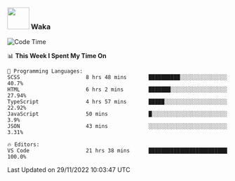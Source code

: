 ### <img src="https://media.giphy.com/media/VgCDAzcKvsR6OM0uWg/giphy.gif" width="50"> Waka

  <!--START_SECTION:waka-->
![Code Time](http://img.shields.io/badge/Code%20Time-1%2C123%20hrs%2047%20mins-blue)

📊 **This Week I Spent My Time On** 

```text
💬 Programming Languages: 
SCSS                     8 hrs 48 mins       ██████████░░░░░░░░░░░░░░░   40.7% 
HTML                     6 hrs 2 mins        ███████░░░░░░░░░░░░░░░░░░   27.94% 
TypeScript               4 hrs 57 mins       █████░░░░░░░░░░░░░░░░░░░░   22.92% 
JavaScript               50 mins             █░░░░░░░░░░░░░░░░░░░░░░░░   3.9% 
JSON                     43 mins             ░░░░░░░░░░░░░░░░░░░░░░░░░   3.31%

🔥 Editors: 
VS Code                  21 hrs 38 mins      █████████████████████████   100.0%

```


 Last Updated on 29/11/2022 10:03:47 UTC
<!--END_SECTION:waka-->
